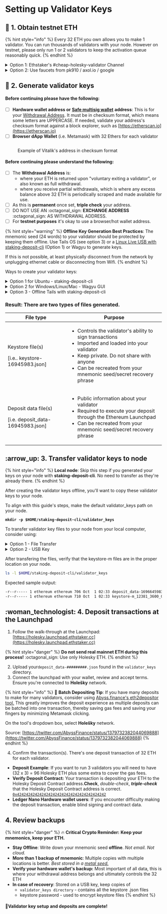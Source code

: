 # Setting up Validator Keys

## :seedling: 1. Obtain testnet ETH

{% hint style="info" %}
Every 32 ETH you own allows you to make 1 validator. You can run thousands of validators with your node. However on testnet, please only run 1 or 2 validators to keep the activation queue reasonably quick.
{% endhint %}

<details>

<summary>Option 1: Ethstaker's #cheap-holesky-validator Channel</summary>

* **Step 1**: Visit the [Ethstaker Discord](https://discord.io/ethstaker) and join the #cheap-holesky-validator channel

<!---->

* **Step 2**: Use the `/cheap-holesky-deposit` slash command and follow the instructions from the bot. You need to start typing the slash command and it will show above your input box where you can use it.

<!---->

* **Requirement**: In order to use the cheap holesky validator process, you must now set your withdrawal address to `0x4D496CcC28058B1D74B7a19541663E21154f9c84` when creating your validator keys and deposit file. This is to prevent abuses of this service.

</details>

<details>

<summary>Option 2: Use faucets from pk910 / axol.io / google</summary>

* pk910: [https://holesky-faucet.pk910.de](https://holesky-faucet.pk910.de/)
* axol.io: [https://faucet.axol.io/](https://faucet.axol.io/)
* google: [https://cloud.google.com/application/web3/faucet/ethereum/holesky](https://cloud.google.com/application/web3/faucet/ethereum/holesky)

</details>

## :key: 2. Generate validator keys

#### Before continuing please have the following:

* [ ] **Hardware wallet address or** [**Safe multisig wallet**](https://app.safe.global/welcome) **address**: This is for your [Withdrawal Address](https://notes.ethereum.org/@launchpad/withdrawals-faq#Q-What-are-the-two-types-of-withdrawals). It must be in checksum format, which means some letters are UPPERCASE. If needed, validate your address's checksum format against a block explorer, such as [https://etherscan.io](https://etherscan.io)
* [ ] **Browser dApp Wallet** (i.e. Metamask) with 32 Ethers for each validator

<figure><img src="../../../../.gitbook/assets/checksum.png" alt=""><figcaption><p>Example of Vitalik's address in checksum format</p></figcaption></figure>

#### Before continuing please understand the following:

* [ ] The **Withdrawal Address** is:
  * where your ETH is returned upon "voluntary exiting a validator", or also known as full withdrawal.
  * where you receive partial withdrawals, which is where any excess balance above 32 ETH is periodically scraped and made available for use.
* [ ] As this is **permanent** once set, **triple check** your address.
* [ ] DO NOT USE AN :octagonal\_sign: **EXCHANGE ADDRESS** :octagonal\_sign: AS WITHDRAWAL ADDRESS.
* [ ] For **testnet purposes** it's okay to use a browser/hot wallet address.

{% hint style="warning" %}
**Offline Key Generation Best Practices**: The mnemonic seed (24 words) to your validator should be protected by keeping them offline. Use Tails OS (see option 3) or a [Linux Live USB with staking-deposit-cli](https://www.youtube.com/watch?v=oDELXYNSS5w) (Option 1) or Wagyu to generate keys.

If this is not possible, at least physically disconnect from the network by unplugging ethernet cable or disconnecting from Wifi.
{% endhint %}

Ways to create your validator keys:

<details>

<summary>Option 1 for Ubuntu - staking-deposit-cli</summary>

**1. Download** [**staking-deposit-cli**](https://github.com/ethereum/staking-deposit-cli#introduction) **from Github.**

```bash
#Install dependencies
sudo apt install jq curl -y

#Setup variables
RELEASE_URL="https://api.github.com/repos/ethereum/staking-deposit-cli/releases/latest"
BINARIES_URL="$(curl -s $RELEASE_URL | jq -r ".assets[] | select(.name) | .browser_download_url" | grep linux-amd64.tar.gz$)"
BINARY_FILE="staking-deposit-cli.tar.gz"

echo "Downloading URL: $BINARIES_URL"

cd $HOME
#Download binary
wget -O $BINARY_FILE $BINARIES_URL
#Extract archive
tar -xzvf $BINARY_FILE -C $HOME
#Rename
mv staking_deposit-cli*amd64 staking-deposit-cli
cd staking-deposit-cli
```

**2. Make a new mnemonic**

Replace `<HARDWARE_WALLET_ADDRESS>` with withdrawal address.

```
./deposit new-mnemonic --chain holesky --execution_address <HARDWARE_WALLET_ADDRESS>
```

* Choose your language
* Repeat your withdrawal/execution address for confirmation
* Choose the language of the mnemonic word list
* Choose how many new validators you wish to run
* Create a **keystore password** that secures your validator keystore files
* Repeat your **keystore password** for confirmation
* Write down your 24 word mnemonic seed
* Type your mnemonic, first 4 letters is enough

You will see the following messages after successfully generated the keystore(s) and the deposit(s):

```bash

                  #####     #####
                ##     #####     ##
    ###         ##   #######     #########################
    ##  ##      #####               ##                   ##
    ##     #####                 ##                       ##
    ##     ##                     ##                      ###
   ########                        ##                     ####
   ##        ##   ###         #####                       #####
   #                          ##                         # #####
   #                            #                        #  #####
   ##                             ##                    ##
   ##                              ##                   ##
   ##             ###              ##                   ##
   ###############                 ##                   ##
   ###               ##                                 ##
      #############################                    ##
                     ##                             ###
                     #######     #################     ###
                     ##   ## ##        ##   ##    ###
                     ##############          #############

Creating your keys:               [####################################]  <N>/<N>
Creating your keystores:          [####################################]  <N>/<N>
Verifying your keystores:         [####################################]  <N>/<N>
Verifying your deposits:          [####################################]  <N>/<N>

Success!
Your keys can be found at: /home/username/staking-deposit-cli/validator_keys
```

**3. Verify mnemonic seed**

By re-generating the keystore files and comparing them to the originals, the mnemonic seen is verified correct by being reproducible.

```bash
#Make temp directory to verify seeds
mkdir -p ~/staking-deposit-cli/verify_seed
#Re-generate keys
./deposit existing-mnemonic --chain holesky --folder verify_seed --execution_address <HARDWARE_WALLET_ADDRESS>
```

* Choose your language
* Repeat your withdrawal/execution address for confirmation
* Type your mnemonic seed, first 4 letters is enough
* Since this is the first time generating keys, enter the index number as 0.
* Repeat the index to confirm, 0.
* Enter how many validators you with to run (same as before)
* Enter any keystore password, since this is temporary and will be deleted

Compare the **deposit\_data** files.

```bash
diff -s validator_keys/deposit_data*.json verify_seed/validator_keys/deposit_data*.json
```

When the **deposit\_data** files are the same, this means your mnemonic seed is correct.

Example output:

```
Files validator_keys/deposit_data-16945983.json and verify_seed/validator_keys/deposit_data-16647657.json are identical
```

Clean up duplicate files.

```bash
rm -r verify_seed
```

</details>

<details>

<summary>Option 2 for Windows/Linux/Mac - Wagyu GUI</summary>

**Wagyu** is an application aimed at lowering the technical bar to staking on Ethereum.

As a 'one-click installer', it provides a clean UI automating the setup and management of all the infrastructure necessary to stake without the user needing to have any technical knowledge.

**Download Wagyu**: [https://wagyu.gg](https://wagyu.gg/)

1. Click create new secret recovery phrase
2. Select your network
3. Click create
4. Write down your 24 word secret recovery phrase
5. Check your phrase to confirm you copied it correctly
6. Specify number of new keys to generate
7. Specify your keystore password
8. Specify your Withdrawal address
9. Click next
10. Re-type your keystore password
11. Browse to where you want to save your keys
12. Review information and close

</details>

<details>

<summary>Option 3 - Offline Tails with staking-deposit-cli</summary>

You will learn how to boot up a windows PC into an airgapped [Tails operating system](https://tails.boum.org/index.en.html).

The Tails OS is an _amnesic_ operating system, meaning it will save nothing and _leave no tracks behind_ each time you boot it.

**1. Prerequisites**

You need:

* 2 storage mediums (can be USB stick, SD cards or external hard drives)
* One of them must be > 8GB
* Windows or Mac computer
* 30 minutes or longer depending on your download speed

**2. Download Tails OS**

Download the official image from the [Tails website](https://tails.boum.org/install/index.en.html). Might take a while, go grab a coffee.

Make sure you follow the guide on the Tails website to verify your download of Tails.

**3. Download and install the software to transfer your Tails image on your USB stick**

For Windows, use one of

* [Etcher](https://tails.boum.org/etcher/Etcher-Portable.exe)
* [Win32 Disk Imager](https://win32diskimager.org/#download)
* [Rufus](https://rufus.ie/en\_US/)

For Mac, download [Etcher](https://tails.boum.org/etcher/Etcher.dmg)

**4. Making your bootable USB stick**

Run the above software. This is an example how it looks like on Mac OS with etcher, but other software should be similar.

<img src="../../../../.gitbook/assets/etcher_in_mac.png" alt="" data-size="original">

Select the Tails OS image that you downloaded as the image. Then select the USB stick (the larger one).

Then flash the image to the larger USB stick.

**5. Download and verify the staking-deposit-cli**

Download the latest staking-deposit-cli binary by referring to Option 1's steps.

Copy the file to the other USB stick.

**6. Reboot your computer and into Tails OS**

After you have done all the above, you can reboot. If you are connected by a LAN cable to the internet, you can disconnect it manually.

Plug in the USB stick that has your Tails OS.

On Mac, press and hold the Option key immediately upon hearing the startup chime. Release the key after Startup Manager appears.

On Windows, it depends on your computer manufacturer. Usually it is by pressing F1 or F12. If it doesn't work, try googling "Enter boot options menu on \[Insert your PC brand]"

Choose the USB stick that you loaded up with Tails OS to boot into Tails.

**7. Welcome to Tails OS**

<img src="../../../../.gitbook/assets/grub.png" alt="" data-size="original">

You can boot with all the default settings.

**8. Run the staking-deposit-cli**

Plug in your other USB key with the `staking-deposit-cli` file.

Locate the USB key, mount the drive and add execute permissions.

```bash
# Locate the usb key
sudo fdisk -l
# Create a mount point
sudo mkdir -p /media/usb-drive
# Mount the usb key. Change device name
sudo mount /dev/sda1 /media/usb-drive
# Change directories
cd /media/usb-drive/staking-deposit-cli
# Add execute permissions
sudo chmod +x ./deposit
```

**9. Make a new mnemonic**

Replace `<HARDWARE_WALLET_ADDRESS>` with withdrawal address.

```
./deposit new-mnemonic --chain holesky --execution_address <HARDWARE_WALLET_ADDRESS>
```

* Choose your language
* Repeat your withdrawal/execution address for confirmation
* Choose the language of the mnemonic word list
* Choose how many new validators you wish to run
* Create a **keystore password** that secures your validator keystore files
* Repeat your **keystore password** for confirmation
* Write down your 24 word mnemonic seed
* Type your mnemonic, first 4 letters is enough

You will see the following messages after successfully generated the keystore(s) and the deposit(s):

```bash

                  #####     #####
                ##     #####     ##
    ###         ##   #######     #########################
    ##  ##      #####               ##                   ##
    ##     #####                 ##                       ##
    ##     ##                     ##                      ###
   ########                        ##                     ####
   ##        ##   ###         #####                       #####
   #                          ##                         # #####
   #                            #                        #  #####
   ##                             ##                    ##
   ##                              ##                   ##
   ##             ###              ##                   ##
   ###############                 ##                   ##
   ###               ##                                 ##
      #############################                    ##
                     ##                             ###
                     #######     #################     ###
                     ##   ## ##        ##   ##    ###
                     ##############          #############

Creating your keys:               [####################################]  <N>/<N>
Creating your keystores:          [####################################]  <N>/<N>
Verifying your keystores:         [####################################]  <N>/<N>
Verifying your deposits:          [####################################]  <N>/<N>

Success!
Your keys can be found at: /home/username/staking-deposit-cli/validator_keys
```

**Result**: a folder called `validator_keys` containing keystore-m files and deposit\_data.json

**10. Verify mnemonic seed**

By re-generating the keystore files and comparing them to the originals, the mnemonic seen is verified correct by being reproducible.

```bash
#Make temp directory to verify seeds
mkdir verify_seed
#Re-generate keys
./deposit existing-mnemonic --chain holesky --folder verify_seed --execution_address <HARDWARE_WALLET_ADDRESS>
```

* Choose your language
* Repeat your withdrawal/execution address for confirmation
* Type your mnemonic seed, first 4 letters is enough
* Since this is the first time generating keys, enter the index number as 0.
* Repeat the index to confirm, 0.
* Enter how many validators you with to run (same as before)
* Enter any keystore password, since this is temporary and will be deleted

Compare the **deposit\_data** files.

```bash
diff -s validator_keys/deposit_data*.json verify_seed/validator_keys/deposit_data*.json
```

When the **deposit\_data** files are the same, this means your mnemonic seed is correct.

Example output:

```
Files validator_keys/deposit_data-16945983.json and verify_seed/validator_keys/deposit_data-16647657.json are identical
```

Clean up duplicate files.

```bash
rm -r verify_seed
```

If you ran this command directly from your non-Tails USB stick, the validator keys should stay on it.

If it hasn't, copy the directory over to your non-Tails USB stick.

Confirm your validator\_keys are on the USB stick before leaving.

```bash
ls /media/usb-drive/staking-deposit-cli/validator_keys
```

:fire: Make sure you have saved your validator keys directory in your other USB stick (non Tails OS) before you shutdown Tails. Tails will delete everything saved on it after you shutdown.

:tada: Congrats on learning how to use Tails OS to make an air gapped system.

</details>

### Result: There are two types of files generated.

| File type                                                           | Purpose                                                                                                                                                                                                                                        |
| ------------------------------------------------------------------- | ---------------------------------------------------------------------------------------------------------------------------------------------------------------------------------------------------------------------------------------------- |
| <p>Keystore file(s)</p><p>[i.e.. keystore-16945983.json]</p>        | <ul><li>Controls the validator's ability to sign transactions</li><li>Imported and loaded into your validator</li><li>Keep private. Do not share with anyone</li><li>Can be recreated from your mnemonic seed/secret recovery phrase</li></ul> |
| <p>Deposit data file(s)</p><p>[i.e. deposit_data-16945983.json]</p> | <ul><li>Public information about your validator</li><li>Required to execute your deposit through the Ethereum Launchpad</li><li>Can be recreated from your mnemonic seed/secret recovery phrase</li></ul>                                      |

## :arrow\_up: 3. Transfer validator keys to node

{% hint style="info" %}
**Local node**: Skip this step if you generated your keys on your node with **staking-deposit-cli**. No need to transfer as they're already there.
{% endhint %}

After creating the validator keys offline, you'll want to copy these validator keys to your node.

To align with this guide's steps, make the default validator\_keys path on your node.

<pre class="language-bash"><code class="lang-bash"><strong>mkdir -p $HOME/staking-deposit-cli/validator_keys
</strong></code></pre>

To transfer validator key files to your node from your local computer, consider using:

<details>

<summary>Option 1 - File Transfer</summary>

* File transfer
  * Windows OS - use [WinSCP](https://winscp.net) or [FileZilla](https://filezilla-project.org/download.php?type=client)
  * Mac or Linux - use [FileZilla](https://filezilla-project.org/download.php?type=client) or [SFTP](https://www.digitalocean.com/community/tutorials/how-to-use-sftp-to-securely-transfer-files-with-a-remote-server) or [rsync](https://linuxize.com/post/how-to-use-rsync-for-local-and-remote-data-transfer-and-synchronization/)

Transfer the **keystore-m\_xxxxxxxx.json** files to the following location on your node.

```bash
$HOME/staking-deposit-cli/validator_keys
```

</details>

<details>

<summary>Option 2 - USB Key</summary>

#### **Step 1: From OFFLINE machine, copy validator keys to a USB key.**

Plug the USB key into offline machine, then locate the device name.

```bash
# Locate the usb key
sudo fdisk -l
```

Upon executing the above command you will get an output similar to the one below:

```bash
Disk /dev/sdc: 7.4 GiB, 7948206080 bytes, 15523840 sectors
Units: sectors of 1 * 512 = 512 bytes
Sector size (logical/physical): 512 bytes / 512 bytes
I/O size (minimum/optimal): 512 bytes / 512 bytes
Disklabel type: dos
Disk identifier: 0x00000000

Device     Boot Start      End  Sectors  Size Id Type
/dev/sdc1  *     8192 15555555 25555555 7.4G  b W95 FAT32
```

Mount the key. Change the device name accordingly.

```bash
# Create a mount point
sudo mkdir -p /media/usb-drive
# Mount the usb key
sudo mount /dev/sdc1 /media/usb-drive
```

Copy the keys. Adjust the path names if needed.

```bash
# Create a directory on the usb drive to copy the keys into
sudo mkdir -p /media/usb-drive/staking-deposit-cli/validator_keys
# Copy the keys to the usb drive
sudo cp $HOME/staking-deposit-cli/validator_keys/*.json /media/usb-drive/staking-deposit-cli/validator_keys
# Cleanup
sudo umount /media/usb-drive
```

#### **Step 2: From a USB key, copy validator keys to the NODE.**

Plug the USB key into node, then locate the device name.

```bash
# Locate the usb key
sudo fdisk -l
```

Upon executing the above command you will get an output similar to the one below:

```bash
Disk /dev/sdc: 7.4 GiB, 7948206080 bytes, 15523840 sectors
Units: sectors of 1 * 512 = 512 bytes
Sector size (logical/physical): 512 bytes / 512 bytes
I/O size (minimum/optimal): 512 bytes / 512 bytes
Disklabel type: dos
Disk identifier: 0x00000000

Device     Boot Start      End  Sectors  Size Id Type
/dev/sdc1  *     8192 15555555 25555555 7.4G  b W95 FAT32
```

Mount the key. Change the device name accordingly.

```bash
# Create a mount point
sudo mkdir -p /media/usb-drive
# Mount the usb key
sudo mount /dev/sdc1 /media/usb-drive
```

Copy the keys. Adjust the path names if needed.

```bash
# Create a directory copy the keys into
sudo mkdir -p $HOME/staking-deposit-cli/validator_keys
# Copy the keys to the default path
sudo cp /media/usb-drive/staking-deposit-cli/validator_keys/*.json $HOME/staking-deposit-cli/validator_keys
# Cleanup
sudo umount /media/usb-drive
```

</details>

After transfering the files, verify that the keystore-m files are in the proper location on your node.

```bash
ls -l $HOME/staking-deposit-cli/validator_keys
```

Expected sample output:

```bash
-r--r----- 1 ethereum ethereum 706 Oct  1 02:33 deposit_data-1696645983.json
-r--r----- 1 ethereum ethereum 710 Oct  1 02:33 keystore-m_12381_3600_0_0_0-161664283.json
```

## :woman\_technologist: 4. Deposit transactions at the Launchpad

1. Follow the walk-through at the Launchpad: [https://holesky.launchpad.ethstaker.cc](https://holesky.launchpad.ethstaker.cc)

{% hint style="danger" %}
**Do not send real mainnet ETH during this process!** :octagonal\_sign: Use only Holesky ETH.
{% endhint %}

2. Upload your`deposit_data-#########.json` found in the `validator_keys` directory.
3. Connect the launchpad with your wallet, review and accept terms. Ensure you're connected to **Holešky** network.

{% hint style="info" %}
:whale: **Batch Depositing Tip**: If you have many deposits to make for many validators, consider using [Abyss.finance's eth2depositor tool.](https://abyss.finance/eth2depositor) This greatly improves the deposit experience as multiple deposits can be batched into one transaction, thereby saving gas fees and saving your fingers by minimizing Metamask clicking.

On the tool's dropdown box, select **Holešky** network.

Source: [https://twitter.com/AbyssFinance/status/1379732382044069888](https://twitter.com/AbyssFinance/status/1379732382044069888)
{% endhint %}

4. Confirm the transaction(s). There's one deposit transaction of 32 ETH for each validator.

* **Deposit Example**: If you want to run 3 validators you will need to have (32 x 3) = 96 Holesky ETH plus some extra to cover the gas fees.
* **Verify Deposit Contract:** Your transaction is depositing your ETH to the Holesky Deposit Contract address.**Check**, _double-check_, _**triple-check**_ that the Holesky Deposit Contract address is correct. [`0x4242424242424242424242424242424242424242`](https://holesky.beaconcha.in/address/4242424242424242424242424242424242424242)
* **Ledger Nano Hardware wallet users**: If you encounter difficulty making the deposit transaction, enable blind signing and contract data.

## 4. Review backups

{% hint style="danger" %}
:fire: **Critical Crypto Reminder:** **Keep your mnemonics, keep your ETH.**

* **Stay Offline**: Write down your mnemonic seed **offline**. _Not email. Not cloud._
* **More than 1 backup of mnemonic**: Multiple copies with multiple locations is better. _Best stored in a_ [_metal seed._](https://jlopp.github.io/metal-bitcoin-storage-reviews/)
* **Verify your hardware wallet's backup:** Most important of all data, this is where your withdrawal address belongs and ultimately controls the 32 ETH
* **In case of recovery**: Stored on a USB key, keep copies of
  * `validator_keys directory` - contains all the keystore .json files
  * keystore password - used to encrypt keystore files
{% endhint %}

#### :tada:Validator key setup and deposits are complete!
